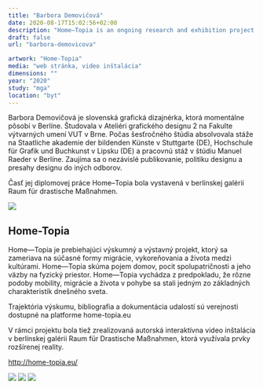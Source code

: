 ```yaml
---
title: "Barbora Demovičová"
date: 2020-08-17T15:02:56+02:00
description: "Home—Topia is an ongoing research and exhibition project concentrating on current forms of migration, uprooting and life between cultures. Home—Topia examines the notion of home, the feeling of belonging and the bonds with a physical space."
draft: false
url: "barbora-demovicova"

artwork: "Home-Topia"
media: "web stránka, video inštalácia"
dimensions: ""
year: "2020"
study: "mga"
location: "byt"
---
```


Barbora Demovičová je slovenská grafická dizajnérka, ktorá momentálne pôsobí v Berlíne. Študovala v Ateliéri grafického designu 2 na Fakulte výtvarných umení VUT v Brne. Počas šesťročného štúdia absolvovala stáže na Staatliche akademie der bildenden Künste v Stuttgarte (DE), Hochschule für Grafik und Buchkunst v Lipsku (DE) a pracovnú stáž v štúdiu Manuel Raeder v Berlíne. Zaujíma sa o nezávislé publikovanie, politiku designu a presahy designu do iných odborov.

Časť jej diplomovej práce Home–Topia bola vystavená v berlínskej galérii Raum für drastische Maßnahmen.

![](/students/demovicova/1.jpg)

## Home-Topia

Home—Topia je prebiehajúci výskumný a výstavný projekt, ktorý sa zameriava na súčasné formy migrácie, vykoreňovania a života medzi kultúrami. Home—Topia skúma pojem domov, pocit spolupatričnosti a jeho väzby na fyzický priestor. Home—Topia vychádza z predpokladu, že rôzne podoby mobility, migrácie a života v pohybe sa stali jedným zo základných charakteristík dnešného sveta. 

Trajektória výskumu, bibliografia a dokumentácia udalostí sú verejnosti dostupné na platforme home-topia.eu

V rámci projektu bola tiež zrealizovaná autorská interaktívna video inštalácia v berlínskej galérii Raum für Drastische Maßnahmen, ktorá využívala prvky rozšírenej reality.

http://home-topia.eu/

![](/students/demovicova/2.jpg)
![](/students/demovicova/3.jpg)
![](/students/demovicova/4.jpg)

